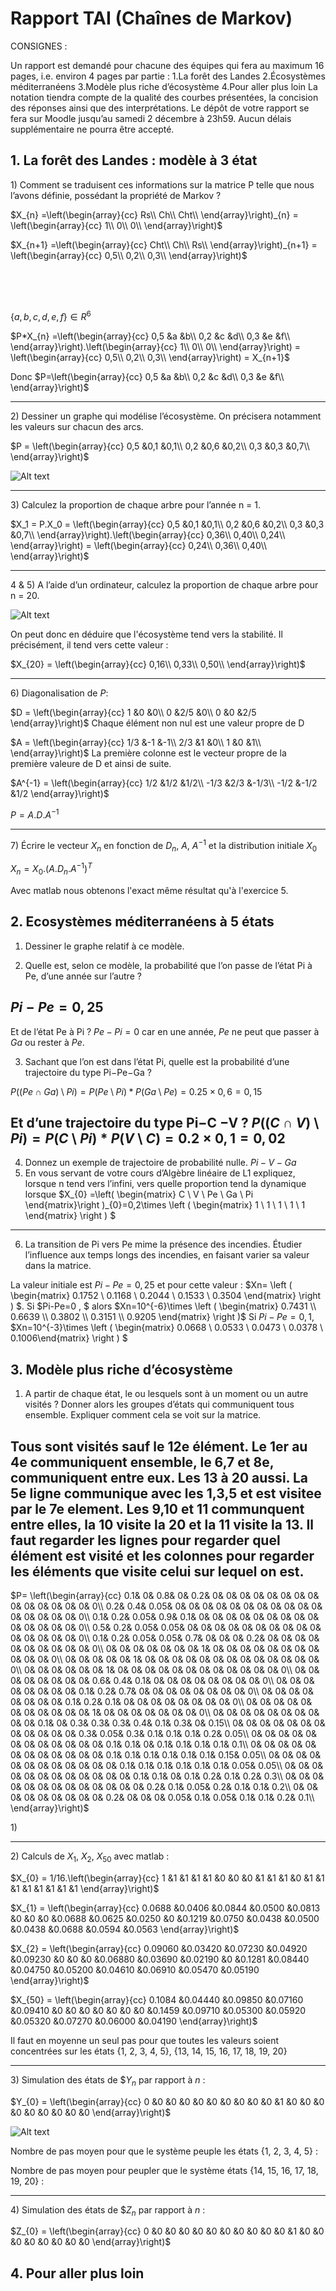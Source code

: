 # Rapport TAI (Chaînes de Markov)

CONSIGNES :

Un rapport est demandé pour chacune des équipes qui fera au maximum 16 pages, i.e. environ 4
pages par partie :
1.La forêt des Landes
2.Écosystèmes méditerranéens
3.Modèle plus riche d’écosystème
4.Pour aller plus loin
La notation tiendra compte de la qualité des courbes présentées, la concision des réponses ainsi que
des interprétations.
Le dépôt de votre rapport se fera sur Moodle jusqu’au samedi 2 décembre à 23h59. Aucun délais
supplémentaire ne pourra être accepté.

## 1. La forêt des Landes : modèle à 3 état

1\) Comment se traduisent ces informations sur la matrice P telle que nous l’avons définie, possédant
la propriété de Markov ?

$X_{n}
=\left(\begin{array}{cc} Rs\\ Ch\\ Cht\\ \end{array}\right)_{n}
= \left(\begin{array}{cc} 1\\ 0\\ 0\\ \end{array}\right)$

$X_{n+1}
=\left(\begin{array}{cc} Cht\\ Ch\\ Rs\\ \end{array}\right)_{n+1}
= \left(\begin{array}{cc} 0,5\\ 0,2\\ 0,3\\ \end{array}\right)$

<br />
<br />
<br />

$\{a, b, c, d, e, f\} \in R^6$

$P*X_{n}
=\left(\begin{array}{cc} 0,5 &a &b\\ 0,2 &c &d\\ 0,3 &e &f\\ \end{array}\right).\left(\begin{array}{cc} 1\\ 0\\ 0\\ \end{array}\right)
= \left(\begin{array}{cc} 0,5\\ 0,2\\ 0,3\\ \end{array}\right)
= X_{n+1}$

Donc $P=\left(\begin{array}{cc} 0,5 &a &b\\ 0,2 &c &d\\ 0,3 &e &f\\ \end{array}\right)$

---
2\) Dessiner un graphe qui modélise l’écosystème. On précisera notamment les valeurs sur chacun
des arcs.

$P = \left(\begin{array}{cc} 0,5 &0,1 &0,1\\ 0,2 &0,6 &0,2\\ 0,3 &0,3 &0,7\\ \end{array}\right)$

![Alt text](image-1.png)

---
3\) Calculez la proportion de chaque arbre pour l’année n = 1.

$X_1 = P.X_0 = \left(\begin{array}{cc} 0,5 &0,1 &0,1\\ 0,2 &0,6 &0,2\\ 0,3 &0,3 &0,7\\ \end{array}\right).\left(\begin{array}{cc} 0,36\\ 0,40\\ 0,24\\ \end{array}\right) = \left(\begin{array}{cc} 0,24\\ 0,36\\ 0,40\\ \end{array}\right)$

---
4 & 5\) A l’aide d’un ordinateur, calculez la proportion de chaque arbre pour n = 20.

![Alt text](image-2.png)

On peut donc en déduire que l'écosystème tend vers la stabilité. Il précisément, il tend vers cette valeur :

$X_{20} = \left(\begin{array}{cc} 0,16\\ 0,33\\ 0,50\\ \end{array}\right)$

---
6\) Diagonalisation de $P$:

$D = \left(\begin{array}{cc} 1 &0 &0\\ 0 &2/5 &0\\ 0 &0 &2/5 \end{array}\right)$ Chaque élément non nul est une valeur propre de D

$A = \left(\begin{array}{cc} 1/3 &-1 &-1\\ 2/3 &1 &0\\ 1 &0 &1\\ \end{array}\right)$ La première colonne est le vecteur propre de la première valeure de D et ainsi de suite.

$A^{-1} = \left(\begin{array}{cc} 1/2 &1/2 &1/2\\ -1/3 &2/3 &-1/3\\ -1/2 &-1/2 &1/2 \end{array}\right)$ 

$P = A.D.A^{-1}$

---
7\) Écrire le vecteur $X_n$ en fonction de $D_n$, $A$, $A^{−1}$ et la distribution initiale $X_0$

$X_n = X_0.(A.D_n.A^{−1})^T$

Avec matlab nous obtenons l'exact même résultat qu'à l'exercice 5.



## 2. Ecosystèmes méditerranéens à 5 états
1. Dessiner le graphe relatif à ce modèle.
    
2. Quelle est, selon ce modèle, la probabilité que l’on passe de l’état Pi à Pe, d’une année sur
l’autre ? 

$Pi-Pe = 0,25$
---
Et de l’état Pe à Pi ? 
$Pe-Pi = 0$ car en une année, $Pe$ ne peut que passer à $Ga$ ou rester à $Pe$.

3. Sachant que l’on est dans l’état Pi, quelle est la probabilité d’une trajectoire du type Pi−Pe−Ga ?

$P((Pe \cap Ga)\setminus Pi) = P(Pe \setminus Pi)*P(Ga\setminus Pe)
=0.25\times 0,6 =0,15$

Et d’une trajectoire du type Pi−C −V ?
$P((C\cap V)\setminus Pi) = P(C \setminus Pi)*P(V\setminus C)=0.2\times 0,1=0,02$
---
4. Donnez un exemple de trajectoire de probabilité nulle.
$Pi-V-Ga$
5. En vous servant de votre cours d’Algèbre linéaire de L1 expliquez, lorsque n tend vers l’infini,
vers quelle proportion tend la dynamique lorsque
$X_{0} =\left( \begin{matrix} C \\ V \\ Pe \\ Ga \\ Pi \end{matrix}\right )_{0}=0,2\times \left ( \begin{matrix} 1 \\ 1 \\ 1 \\ 1 \\ 1 \end{matrix}  \right ) $
---
6. La transition de Pi vers Pe mime la présence des incendies. Étudier l’influence aux temps longs
des incendies, en faisant varier sa valeur dans la matrice.

La valeur initiale est $Pi-Pe=0,25$ et pour cette valeur : $Xn= \left ( \begin{matrix}  0.1752 \\ 0.1168 \\ 0.2044 \\ 
    0.1533 \\   0.3504 \end{matrix}  \right ) $.
Si $Pi-Pe=0
 , $
 alors $Xn=10^{-6}\times  \left ( \begin{matrix}  0.7431 \\ 0.6639 \\ 0.3802 \\ 
    0.3151 \\  0.9205 \end{matrix}  \right )$
    Si $Pi-Pe=0,1$, $Xn=10^{-3}\times  \left ( \begin{matrix} 0.0668 \\ 0.0533 \\ 0.0473 \\ 0.0378 \\ 0.1006\end{matrix}  \right ) $
    

   
    
    
    
    

## 3. Modèle plus riche d’écosystème
1. A partir de chaque état, le ou lesquels sont à un moment ou un autre visités ? Donner alors les groupes d’états qui communiquent tous ensemble. Expliquer comment cela se voit sur la matrice. 

Tous sont visités sauf le 12e élément. Le 1er au 4e communiquent ensemble, le 6,7 et 8e, communiquent entre eux. Les 13 à 20 aussi. La 5e ligne communique avec les 1,3,5 et est visitee par le 7e element. Les 9,10 et 11 communquent entre elles, la 10 visite la 20 et la 11 visite la 13.
 Il faut regarder les lignes pour regarder quel élément est visité et les colonnes pour regarder les éléments que visite celui sur lequel on est.
 --- 

$P= \left(\begin{array}{cc} 
0.1& 0& 0.8& 0& 0.2& 0& 0& 0& 0& 0& 0& 0& 0& 0& 0& 0& 0& 0& 0& 0\\
0.2& 0.4& 0.05& 0& 0& 0& 0& 0& 0& 0& 0& 0& 0& 0& 0& 0& 0& 0& 0& 0\\
0.1& 0.2& 0.05& 0.9& 0.1& 0& 0& 0& 0& 0& 0& 0& 0& 0& 0& 0& 0& 0& 0& 0\\
0.5& 0.2& 0.05& 0.05& 0& 0& 0& 0& 0& 0& 0& 0& 0& 0& 0& 0& 0& 0& 0& 0\\
0.1& 0.2& 0.05& 0.05& 0.7& 0& 0& 0& 0.2& 0& 0& 0& 0& 0& 0& 0& 0& 0& 0& 0\\
0& 0& 0& 0& 0& 0& 0& 1& 0& 0& 0& 0& 0& 0& 0& 0& 0& 0& 0& 0\\
0& 0& 0& 0& 0& 1& 0& 0& 0& 0& 0& 0& 0& 0& 0& 0& 0& 0& 0& 0\\
0& 0& 0& 0& 0& 0& 1& 0& 0& 0& 0& 0& 0& 0& 0& 0& 0& 0& 0& 0\\
0& 0& 0& 0& 0& 0& 0& 0& 0.6& 0.4& 0.1& 0& 0& 0& 0& 0& 0& 0& 0& 0\\
0& 0& 0& 0& 0& 0& 0& 0& 0.1& 0.2& 0.7& 0& 0& 0& 0& 0& 0& 0& 0& 0\\
0& 0& 0& 0& 0& 0& 0& 0& 0.1& 0.2& 0.1& 0& 0& 0& 0& 0& 0& 0& 0& 0\\
0& 0& 0& 0& 0& 0& 0& 0& 0& 0& 0& 1& 0& 0& 0& 0& 0& 0& 0& 0\\
0& 0& 0& 0& 0& 0& 0& 0& 0& 0& 0.1& 0& 0.3& 0.3& 0.3& 0.4& 0.1& 0.3& 0& 0.15\\
0& 0& 0& 0& 0& 0& 0& 0& 0& 0& 0& 0& 0.3& 0.05& 0.3& 0.1& 0.1& 0.1& 0.2& 0.05\\
0& 0& 0& 0& 0& 0& 0& 0& 0& 0& 0& 0& 0.1& 0.1& 0& 0.1& 0.1& 0.1& 0.1& 0.1\\
0& 0& 0& 0& 0& 0& 0& 0& 0& 0& 0& 0& 0.1& 0.1& 0.1& 0.1& 0.1& 0.1& 0.15& 0.05\\
0& 0& 0& 0& 0& 0& 0& 0& 0& 0& 0& 0& 0.1& 0.1& 0.1& 0.1& 0.1& 0.1& 0.05& 0.05\\
0& 0& 0& 0& 0& 0& 0& 0& 0& 0& 0& 0& 0.1& 0.1& 0& 0.1& 0.2& 0.1& 0.2& 0.3\\
0& 0& 0& 0& 0& 0& 0& 0& 0& 0& 0& 0& 0& 0.2& 0.1& 0.05& 0.2& 0.1& 0.1& 0.2\\
0& 0& 0& 0& 0& 0& 0& 0& 0& 0.2& 0& 0& 0& 0.05& 0.1& 0.05& 0.1& 0.1& 0.2& 0.1\\
\end{array}\right)$

1\)

---
2\) Calculs de $X_{1}$, $X_{2}$, $X_{50}$ avec matlab :

$X_{0} = 1/16.\left(\begin{array}{cc} 1 &1 &1 &1 &1 &0 &0 &0 &1 &1 &1 &0 &1 &1 &1 &1 &1 &1 &1 &1 \end{array}\right)$

$X_{1} = \left(\begin{array}{cc} 0.0688 &0.0406 &0.0844 &0.0500 &0.0813 &0 &0 &0 &0.0688 &0.0625 &0.0250 &0 &0.1219 &0.0750 &0.0438 &0.0500 &0.0438 &0.0688 &0.0594 &0.0563 \end{array}\right)$

$X_{2} = \left(\begin{array}{cc} 0.09060 &0.03420 &0.07230 &0.04920 &0.09230 &0 &0 &0 &0.06880 &0.03690 &0.02190 &0 &0.1281 &0.08440 &0.04750 &0.05200 &0.04610 &0.06910 &0.05470 &0.05190 \end{array}\right)$

$X_{50} = \left(\begin{array}{cc} 0.1084 &0.04440 &0.09850 &0.07160 &0.09410 &0 &0 &0 &0 &0 &0 &0 &0.1459 &0.09710 &0.05300 &0.05920 &0.05320 &0.07270 &0.06000 &0.04190 \end{array}\right)$

Il faut en moyenne un seul pas pour que toutes les valeurs soient concentrées sur les états {1, 2, 3, 4, 5}, {13, 14, 15, 16, 17, 18, 19, 20}

---
3\) Simulation des états de $$Y_{n}$ par rapport à $n$ :

$Y_{0} = \left(\begin{array}{cc} 0 &0 &0 &0 &0 &0 &0 &0 &0 &0 &1 &0 &0 &0 &0 &0 &0 &0 &0 &0 \end{array}\right)$

![Alt text](image-6.png)

Nombre de pas moyen pour que le système peuple les états {1, 2, 3, 4, 5} : 

Nombre de pas moyen pour peupler que le système états {14, 15, 16, 17, 18, 19, 20} :

---
4\) Simulation des états de $$Z_{n}$ par rapport à $n$ :

$Z_{0} = \left(\begin{array}{cc} 0 &0 &0 &0 &0 &0 &0 &0 &0 &0 &0 &1 &0 &0 &0 &0 &0 &0 &0 &0
 \end{array}\right)$


## 4. Pour aller plus loin
